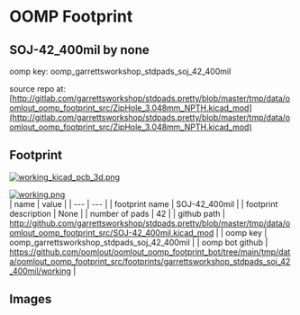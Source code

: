 # OOMP Footprint  
## SOJ-42_400mil  by none  
  
oomp key: oomp_garrettsworkshop_stdpads_soj_42_400mil  
  
source repo at: [http://gitlab.com/garrettsworkshop/stdpads.pretty/blob/master/tmp/data/oomlout_oomp_footprint_src/ZipHole_3.048mm_NPTH.kicad_mod](http://gitlab.com/garrettsworkshop/stdpads.pretty/blob/master/tmp/data/oomlout_oomp_footprint_src/ZipHole_3.048mm_NPTH.kicad_mod)  
## Footprint  
  
[![working_kicad_pcb_3d.png](working_kicad_pcb_3d_600.png)](working_kicad_pcb_3d.png)  
  
[![working.png](working_600.png)](working.png)  
| name | value | 
| --- | --- | 
| footprint name | SOJ-42_400mil | 
| footprint description | None | 
| number of pads | 42 | 
| github path | http://github.com/garrettsworkshop/stdpads.pretty/blob/master/tmp/data/oomlout_oomp_footprint_src/SOJ-42_400mil.kicad_mod | 
| oomp key | oomp_garrettsworkshop_stdpads_soj_42_400mil | 
| oomp bot github | https://github.com/oomlout/oomlout_oomp_footprint_bot/tree/main/tmp/data/oomlout_oomp_footprint_src/footprints/garrettsworkshop_stdpads_soj_42_400mil/working | 
## Images  
